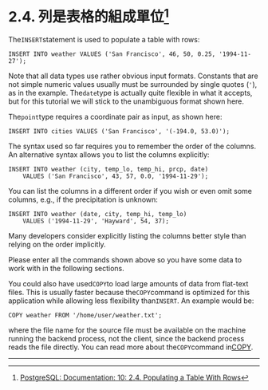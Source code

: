 # 2.4. 列是表格的組成單位[^1]

The`INSERT`statement is used to populate a table with rows:

```
INSERT INTO weather VALUES ('San Francisco', 46, 50, 0.25, '1994-11-27');

```

Note that all data types use rather obvious input formats. Constants that are not simple numeric values usually must be surrounded by single quotes \(`'`\), as in the example. The`date`type is actually quite flexible in what it accepts, but for this tutorial we will stick to the unambiguous format shown here.

The`point`type requires a coordinate pair as input, as shown here:

```
INSERT INTO cities VALUES ('San Francisco', '(-194.0, 53.0)');

```

The syntax used so far requires you to remember the order of the columns. An alternative syntax allows you to list the columns explicitly:

```
INSERT INTO weather (city, temp_lo, temp_hi, prcp, date)
    VALUES ('San Francisco', 43, 57, 0.0, '1994-11-29');

```

You can list the columns in a different order if you wish or even omit some columns, e.g., if the precipitation is unknown:

```
INSERT INTO weather (date, city, temp_hi, temp_lo)
    VALUES ('1994-11-29', 'Hayward', 54, 37);

```

Many developers consider explicitly listing the columns better style than relying on the order implicitly.

Please enter all the commands shown above so you have some data to work with in the following sections.

You could also have used`COPY`to load large amounts of data from flat-text files. This is usually faster because the`COPY`command is optimized for this application while allowing less flexibility than`INSERT`. An example would be:

```
COPY weather FROM '/home/user/weather.txt';

```

where the file name for the source file must be available on the machine running the backend process, not the client, since the backend process reads the file directly. You can read more about the`COPY`command in[COPY](https://www.postgresql.org/docs/10/static/sql-copy.html).

---

[^1]: [PostgreSQL: Documentation: 10: 2.4. Populating a Table With Rows](https://www.postgresql.org/docs/10/static/tutorial-populate.html)

